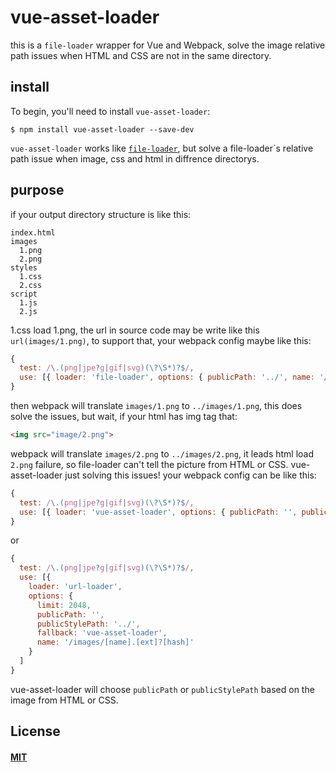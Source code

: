 # vue-asset-loader 

this is a `file-loader` wrapper for Vue and Webpack, solve the image relative path issues when HTML and CSS are not in the same directory.

## install

To begin, you'll need to install `vue-asset-loader`:

```console
$ npm install vue-asset-loader --save-dev
```

`vue-asset-loader` works like
[`file-loader`](https://github.com/webpack-contrib/file-loader), but solve a file-loader`s relative path issue when image, css and html in diffrence directorys.

## purpose

if your output directory structure is like this:

```
index.html
images
  1.png
  2.png
styles
  1.css
  2.css
script
  1.js
  2.js
```
1.css load 1.png, the url in source code may be write like this `url(images/1.png)`, to support that, your webpack config maybe like this:
```js
{ 
  test: /\.(png|jpe?g|gif|svg)(\?\S*)?$/, 
  use: [{ loader: 'file-loader', options: { publicPath: '../', name: '/images/[name].[ext]?[hash]' }]
}
```

then webpack will translate `images/1.png` to `../images/1.png`, this does solve the issues, but wait, if your html has img tag that:
```html
<img src="image/2.png">
```
webpack will translate `images/2.png` to `../images/2.png`, it leads html load `2.png` failure, so file-loader can't tell the picture from HTML or CSS.
vue-asset-loader just solving this issues!
your webpack config can be like this:

```js
{ 
  test: /\.(png|jpe?g|gif|svg)(\?\S*)?$/, 
  use: [{ loader: 'vue-asset-loader', options: { publicPath: '', publicStylePath: '../', name: '/images/[name].[ext]?[hash]' }]
}
```
or 
```js
{ 
  test: /\.(png|jpe?g|gif|svg)(\?\S*)?$/, 
  use: [{ 
    loader: 'url-loader', 
    options: { 
      limit: 2048, 
      publicPath: '', 
      publicStylePath: '../', 
      fallback: 'vue-asset-loader',
      name: '/images/[name].[ext]?[hash]' 
    }
  ]
}
```
vue-asset-loader will choose `publicPath` or `publicStylePath` based on the image from HTML or CSS.

## License

#### [MIT](./LICENSE)
